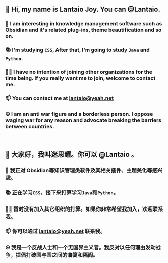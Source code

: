 ## 👋 Hi, my name is Lantaio Joy. You can @Lantaio. 
### 🧐 I am interesting in knowledge management software such as Obsidian and it's related plug-ins, theme beautification and so on.
### 📚 I'm studying `CSS`, After that, I'm going to study `Java` and `Python`.
### 🙋‍♂️ I have no intention of joining other organizations for the time being. If you really want me to join, welcome to contact me.
### 📫 You can contact me at lantaio@yeah.net
### ☮ I am an anti war figure and a borderless person. I oppose waging war for any reason and advocate breaking the barriers between countries.
<br />

## 👋 大家好，我叫迷思耀。你可以 @Lantaio 。
### 🧐 我正对 Obsidian等知识管理类软件及其相关插件、主题美化等感兴趣。
### 📚 正在学习`CSS`，接下来打算学习`Java`和`Python`。
### 🙋‍♂️ 暂时没有加入其它组织的打算。如果你非常希望我加入，欢迎联系我。
### 📫 你可以通过 lantaio@yeah.net 联系我。
### ☮ 我是一个反战人士和一个无国界主义者。我反对以任何理由发动战争，提倡打破国与国之间的藩篱和隔阂。
